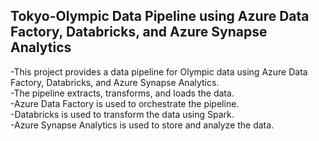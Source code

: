## Tokyo-Olympic Data Pipeline using Azure Data Factory, Databricks, and Azure Synapse Analytics
-This project provides a data pipeline for Olympic data using Azure Data Factory, Databricks, and Azure Synapse Analytics.                     
-The pipeline extracts, transforms, and loads the data.                                                                                           
-Azure Data Factory is used to orchestrate the pipeline.                                                                                               
-Databricks is used to transform the data using Spark.                                                                                          
-Azure Synapse Analytics is used to store and analyze the data.
